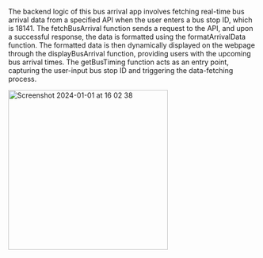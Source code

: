The backend logic of this bus arrival app involves fetching real-time bus arrival data from a specified API when the user enters a bus stop ID, which is 18141. The fetchBusArrival function sends a request to the API, and upon a successful response, the data is formatted using the formatArrivalData function. The formatted data is then dynamically displayed on the webpage through the displayBusArrival function, providing users with the upcoming bus arrival times. The getBusTiming function acts as an entry point, capturing the user-input bus stop ID and triggering the data-fetching process.

<img width="322" alt="Screenshot 2024-01-01 at 16 02 38" src="https://github.com/gusche85/busArrival/assets/149746619/94a4cc61-a273-4af5-8d79-b6ea2e4b3351">
